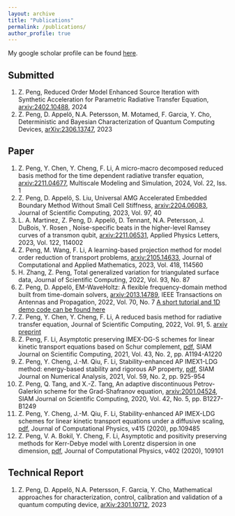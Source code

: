 ```yaml
---
layout: archive
title: "Publications"
permalink: /publications/
author_profile: true
---
```

My google scholar profile can be found [here](https://scholar.google.com/citations?user=rCPL8qoAAAAJ&hl=en).


Submitted
--------------
1. Z. Peng, Reduced Order Model Enhanced Source Iteration with Synthetic Acceleration for Parametric Radiative Transfer Equation, [arxiv:2402.10488](https://arxiv.org/abs/2402.10488), 2024
1. Z. Peng, D. Appel&ouml;, N.A. Petersson, M. Motamed, F. Garcia, Y. Cho, Deterministic and Bayesian Characterization of Quantum Computing Devices, [arXiv:2306.13747](https://arxiv.org/abs/2306.13747), 2023

Paper
--------------
1. Z. Peng, Y. Chen, Y. Cheng, F. Li, A micro-macro decomposed reduced basis method for the time dependent radiative transfer equation, [arxiv:2211.04677](https://arxiv.org/abs/2211.04677), Multiscale Modeling and Simulation, 2024, Vol. 22, Iss. 1
1. Z. Peng, D. Appel&ouml;, S. Liu, Universal AMG Accelerated Embedded Boundary Method Without Small Cell Stiffness, [arxiv:2204.06083](https://arxiv.org/abs/2204.06083), Journal of Scientific Computing, 2023, Vol. 97, 40
1. L. A. Martinez, Z. Peng, D. Appel&ouml;, D. Tennant, N.A. Petersson, J. DuBois, Y. Rosen , Noise-specific beats in the higher-level Ramsey curves of a transmon qubit, [arxiv:2211.06531](https://arxiv.org/abs/2211.06531), Applied Physics Letters, 2023, Vol. 122, 114002
1. Z. Peng, M. Wang, F. Li, A learning-based projection method for model order reduction of transport problems, [arxiv:2105.14633](https://arxiv.org/abs/2105.14633), Journal of Computational and Applied Mathematics, 2023, Vol. 418, 114560
1. H. Zhang, Z. Peng, Total generalized variation for triangulated surface data, Journal of Scientific Computing, 2022, Vol. 93, No. 87
1. Z. Peng, D. Appel&ouml;, EM-WaveHoltz: A flexible frequency-domain method built from time-domain solvers, [arxiv:2013.14789](https://arxiv.org/abs/2103.14789),  IEEE Transactions on Antennas and Propagation, 2022, Vol. 70, No. 7 [A  short tutorial and 1D demo code can be found here](https://zhichaopengmath.github.io/code/)
1. Z. Peng, Y. Chen, Y. Cheng, F. Li, A reduced basis method for radiative transfer equation, Journal of Scientific Computing, 2022, Vol. 91, 5. [arxiv preprint](https://arxiv.org/abs/2103.07574)
1. Z. Peng,  F. Li, Asymptotic preserving IMEX-DG-S schemes for linear kinetic transport equations based on Schur complement, [pdf](https://arxiv.org/abs/2006.07497), SIAM Journal on Scientific Computing, 2021, Vol. 43, No. 2, pp. A1194-A1220
1. Z. Peng, Y. Cheng, J.-M. Qiu, F. Li, Stability-enhanced AP IMEX1-LDG method: energy-based stability and rigorous AP property, [pdf](https://arxiv.org/abs/2005.05454), SIAM Journal on Numerical Analysis, 2021, Vol. 59, No. 2, pp. 925-954
1. Z. Peng, Q. Tang, and X.-Z. Tang, An adaptive discontinuous Petrov-Galerkin scheme for the Grad-Shafranov equation, [arxiv:2001.04524](https://arxiv.org/abs/2001.04524), SIAM Journal on Scientific Computing, 2020, Vol. 42, No. 5, pp. B1227-B1249
1. Z. Peng, Y. Cheng, J.-M. Qiu, F. Li, Stability-enhanced AP IMEX-LDG schemes for linear kinetic transport equations under a diffusive scaling, [pdf](https://homepages.rpi.edu/~lif/papers/paper_APN1_Peng.pdf), Journal of Computational Physics, v415 (2020), pp.109485
1. Z. Peng, V. A. Bokil, Y. Cheng, F. Li, Asymptotic and positivity preserving methods for Kerr-Debye model with Lorentz dispersion in one dimension, [pdf](https://homepages.rpi.edu/~lif/papers/paperOPAP_peng.pdf), Journal of Computational Physics, v402 (2020), 109101

Technical Report
--------------
1. Z. Peng, D. Appel&ouml;, N.A. Petersson, F. Garcia, Y. Cho, Mathematical approaches for characterization, control, calibration and validation of a quantum computing device, [arXiv:2301.10712](https://arxiv.org/abs/2301.10712), 2023

